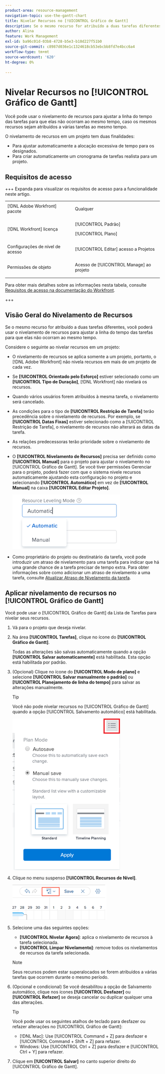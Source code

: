 ```yaml
---
product-area: resource-management
navigation-topic: use-the-gantt-chart
title: Nivelar Recursos no [!UICONTROL Gráfico de Gantt]
description: Se o mesmo recurso for atribuído a duas tarefas diferentes, você poderá usar o nivelamento de recursos para ajustar a linha do tempo das tarefas para que elas não ocorram ao mesmo tempo. Este artigo fornece informações sobre como nivelar recursos no Gráfico de Gantt.
author: Alina
feature: Work Management
exl-id: ba96c01d-03b8-4728-b5e3-b10d227f51b0
source-git-commit: c8987d036e1c1324618cb53ebcbb8fd7e4bcc6a4
workflow-type: tm+mt
source-wordcount: '620'
ht-degree: 0%

---
```


# Nivelar Recursos no [!UICONTROL Gráfico de Gantt]

<!--Audited: 08/2025-->

Você pode usar o nivelamento de recursos para ajustar a linha do tempo das tarefas para que elas não ocorram ao mesmo tempo, caso os mesmos recursos sejam atribuídos a várias tarefas ao mesmo tempo.

O nivelamento de recursos em um projeto tem duas finalidades:

* Para ajustar automaticamente a alocação excessiva de tempo para os designados.
* Para criar automaticamente um cronograma de tarefas realista para um projeto.

## Requisitos de acesso

+++ Expanda para visualizar os requisitos de acesso para a funcionalidade neste artigo. 

<table style="table-layout:auto"> 
 <col> 
 <col> 
 <tbody> 
  <tr> 
   <td role="rowheader">[!DNL Adobe Workfront] pacote</td> 
   <td> <p>Qualquer</p> </td> 
  </tr> 
  <tr> 
   <td role="rowheader">[!DNL Workfront] licença</td> 
   <td> <p>[!UICONTROL Padrão]</p>
   <p>[!UICONTROL Plano]</p> </td> 
  </tr> 
  <tr> 
   <td role="rowheader">Configurações de nível de acesso</td> 
   <td> <p>[!UICONTROL Editar] acesso a Projetos</p></td>
</tr> 
  <tr> 
   <td role="rowheader">Permissões de objeto</td> 
   <td> <p>Acesso de [!UICONTROL Manage] ao projeto</p>
</td> 
  </tr> 
 </tbody> 
</table>

Para obter mais detalhes sobre as informações nesta tabela, consulte [Requisitos de acesso na documentação do Workfront](/help/quicksilver/administration-and-setup/add-users/access-levels-and-object-permissions/access-level-requirements-in-documentation.md).

+++
<!--Old:

<table style="table-layout:auto"> 
 <col> 
 <col> 
 <tbody> 
  <tr> 
   <td role="rowheader">[!DNL Adobe Workfront] plan*</td> 
   <td> <p>Any </p> </td> 
  </tr> 
  <tr> 
   <td role="rowheader">[!DNL Workfront] license*</td> 
   <td> <p>[!UICONTROL Plan] </p> </td> 
  </tr> 
  <tr> 
   <td role="rowheader">Access level configurations*</td> 
   <td> <p>[!UICONTROL Edit] access to Projects</p> <p><b>NOTE</b>

If you still don't have access, ask your [!DNL Workfront] administrator if they set additional restrictions in your access level. For information on how a [!DNL Workfront] administrator can modify your access level, see <a href="../../../administration-and-setup/add-users/configure-and-grant-access/create-modify-access-levels.md" class="MCXref xref">Create or modify custom access levels</a>.</p> </td>
</tr> 
  <tr> 
   <td role="rowheader">Object permissions</td> 
   <td> <p>[!UICONTROL Manage] access to the project</p> <p>For information on requesting additional access, see <a href="../../../workfront-basics/grant-and-request-access-to-objects/request-access.md" class="MCXref xref">Request access to objects </a>.</p> </td> 
  </tr> 
 </tbody> 
</table> -->

## Visão Geral do Nivelamento de Recursos

Se o mesmo recurso for atribuído a duas tarefas diferentes, você poderá usar o nivelamento de recursos para ajustar a linha do tempo das tarefas para que elas não ocorram ao mesmo tempo.

Considere o seguinte ao nivelar recursos em um projeto:

* O nivelamento de recursos se aplica somente a um projeto, portanto, o [!DNL Adobe Workfront] não nivela recursos em mais de um projeto de cada vez.
* Se **[!UICONTROL Orientado pelo Esforço]** estiver selecionado como um **[!UICONTROL Tipo de Duração]**, [!DNL Workfront] não nivelará os recursos.
* Quando vários usuários forem atribuídos à mesma tarefa, o nivelamento será cancelado.
* As condições para o tipo de **[!UICONTROL Restrição de Tarefa]** terão precedência sobre o nivelamento de recursos. Por exemplo, se **[!UICONTROL Datas Fixas]** estiver selecionado como a [!UICONTROL Restrição de Tarefa], o nivelamento de recursos não alterará as datas da tarefa.
* As relações predecessoras terão prioridade sobre o nivelamento de recursos.
* O **[!UICONTROL Nivelamento de Recursos]** precisa ser definido como **[!UICONTROL Manual]** para o projeto para ajustar o nivelamento no [!UICONTROL Gráfico de Gantt]. Se você tiver permissões Gerenciar para o projeto, poderá fazer com que o sistema nivele recursos automaticamente ajustando esta configuração no projeto e selecionando **[!UICONTROL Automático]** em vez de **[!UICONTROL Manual]** na caixa **[!UICONTROL Editar Projeto]**.

  ![Modo de nivelamento de recursos](assets/resource-leveling-mode-350x177.png)

* Como proprietário do projeto ou destinatário da tarefa, você pode introduzir um atraso de nivelamento para uma tarefa para indicar que há uma grande chance de a tarefa precisar de tempo extra. Para obter informações sobre como adicionar um atraso de nivelamento a uma tarefa, consulte [Atualizar Atraso de Nivelamento da tarefa](../../../manage-work/tasks/task-information/task-leveling-delay.md).

## Aplicar nivelamento de recursos no [!UICONTROL Gráfico de Gantt]

Você pode usar o [!UICONTROL Gráfico de Gantt] da Lista de Tarefas para nivelar seus recursos.

1. Vá para o projeto que deseja nivelar.
1. Na área **[!UICONTROL Tarefas]**, clique no ícone do **[!UICONTROL Gráfico de Gantt]**.

   Todas as alterações são salvas automaticamente quando a opção **[!UICONTROL Salvar automaticamente]** está habilitada. Esta opção está habilitada por padrão.

1. (Opcional) Clique no ícone do **[!UICONTROL Modo de plano]** e selecione **[!UICONTROL Salvar manualmente o padrão]** ou **[!UICONTROL Planejamento de linha do tempo]** para salvar as alterações manualmente.

   >[!TIP]
   >
   >Você não pode nivelar recursos no [!UICONTROL Gráfico de Gantt] quando a opção [!UICONTROL Salvamento automático] está habilitada.

   ![Configuração manual habilitada](assets/manual-standard-setting-enabled-quicksilver-task-list-350x493.png)

1. Clique no menu suspenso **[!UICONTROL Recursos de Nível]**.

   ![Level_resources.png](assets/level-resouces.png)

1. Selecione uma das seguintes opções:

   * **[!UICONTROL Nivelar Agora]**: aplica o nivelamento de recursos à tarefa selecionada.
   * **[!UICONTROL Limpar Nivelamento]**: remove todos os nivelamentos de recursos da tarefa selecionada.

   >[!NOTE]
   >
   >Seus recursos podem estar superalocados se forem atribuídos a várias tarefas que ocorrem durante o mesmo período.

1. (Opcional e condicional) Se você desabilitou a opção de Salvamento automático, clique nos ícones **[!UICONTROL Desfazer]** ou **[!UICONTROL Refazer]** se deseja cancelar ou duplicar qualquer uma das alterações.

   >[!TIP]
   >
   >Você pode usar os seguintes atalhos de teclado para desfazer ou refazer alterações no [!UICONTROL Gráfico de Gantt]:
   >
   >* [!DNL Mac]: Use [!UICONTROL Command + Z] para desfazer e [!UICONTROL Command + Shift + Z] para refazer.
   >* Windows: Use [!UICONTROL Ctrl + Z] para desfazer e [!UICONTROL Ctrl + Y] para refazer.


1. Clique em **[!UICONTROL Salvar]** no canto superior direito do [!UICONTROL Gráfico de Gantt].

<!--
<div data-mc-conditions="QuicksilverOrClassic.Draft mode">
<h2>Overview of Leveling Delay</h2>
<p data-mc-conditions="QuicksilverOrClassic.Draft mode">(NOTE: moved to its own article: /Content/Manage work/Tasks/Task information/task-leveling-delay.htm) </p>
<p>At times, there might be conflicts between task schedules on a project. You can level resources or address resource conflicts by rescheduling resources and tasks so that all tasks can be completed within a realistic schedule. </p>
<p>As the project manager, or the task assignee, you can also add a Leveling Delay on individual tasks to account for any resource or scheduling conflicts. In other words, a task might be scheduled with a delay to ensure that when Adobe Workfront levels the tasks a more realistic schedule overcomes resource conflicts.</p>
<p>To manually add a Leveling Delay to a task:</p>
<ol>
<li value="1">Navigate to a task for which you want to add a Leveling Delay.</li>
<li value="2"> <p data-mc-conditions="QuicksilverOrClassic.Quicksilver"> Click the <strong>More icon</strong> to the right of the task name, then click <strong>Edit</strong>. </p>  </li>
<li value="3">Click <strong>Settings</strong>.<br></li>
<li value="4">Specify the <strong>Leveling Delay</strong>, in hours.<br>This is the time that the resource will be delayed starting the task due to resource conflicts.</li>
<li value="5">Click <strong>Save Changes</strong>. </li>
</ol>
</div>
-->
